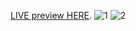  [LIVE preview HERE](https://gdemartino93.github.io/js-array-objects-carousel/#).
![1](https://user-images.githubusercontent.com/113302882/207481828-37042a7a-4462-494d-a393-a736d69451e2.png)
![2](https://user-images.githubusercontent.com/113302882/207481830-dcb384e2-d21e-4703-ac4d-07d36dbdb487.jpg)
